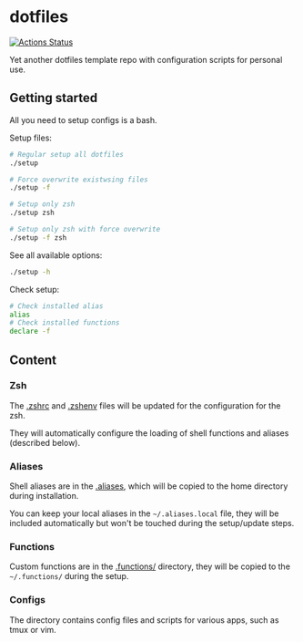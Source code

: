 # dotfiles

[![Actions Status](https://github.com/dlampsi/dotfiles/workflows/checks/badge.svg)](https://github.com/dlampsi/dotfiles/actions)

Yet another dotfiles template repo with configuration scripts for personal use.

## Getting started

All you need to setup configs is a bash.

Setup files:
```bash
# Regular setup all dotfiles
./setup

# Force overwrite existwsing files
./setup -f

# Setup only zsh
./setup zsh

# Setup only zsh with force overwrite
./setup -f zsh
```

See all available options:
```bash
./setup -h
```

Check setup:
```bash
# Check installed alias
alias
# Check installed functions
declare -f
```

<!-- https://github.com/webpro/awesome-dotfiles -->

## Content

### Zsh

The [.zshrc](.zshrc) and [.zshenv](.zshenv) files will be updated for the configuration for the zsh.

They will automatically configure the loading of shell functions and aliases (described below).

### Aliases

Shell aliases are in the [.aliases](.aliases), which will be copied to the home directory during installation.

You can keep your local aliases in the `~/.aliases.local` file, they will be included automatically but won't be touched during the setup/update steps.

### Functions

Custom functions are in the [.functions/](.functions/) directory, they will be copied to the `~/.functions/` during the setup.

### Configs

The directory contains config files and scripts for various apps, such as tmux or vim.
